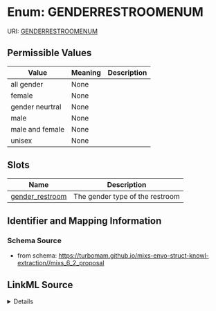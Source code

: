 # Enum: GENDERRESTROOMENUM



URI: [GENDERRESTROOMENUM](GENDERRESTROOMENUM)

## Permissible Values

| Value | Meaning | Description |
| --- | --- | --- |
| all gender | None |  |
| female | None |  |
| gender neurtral | None |  |
| male | None |  |
| male and female | None |  |
| unisex | None |  |




## Slots

| Name | Description |
| ---  | --- |
| [gender_restroom](gender_restroom.md) | The gender type of the restroom |






## Identifier and Mapping Information







### Schema Source


* from schema: https://turbomam.github.io/mixs-envo-struct-knowl-extraction//mixs_6_2_proposal




## LinkML Source

<details>
```yaml
name: GENDER_RESTROOM_ENUM
from_schema: https://turbomam.github.io/mixs-envo-struct-knowl-extraction//mixs_6_2_proposal
rank: 1000
permissible_values:
  all gender:
    text: all gender
  female:
    text: female
  gender neurtral:
    text: gender neurtral
  male:
    text: male
  male and female:
    text: male and female
  unisex:
    text: unisex

```
</details>
